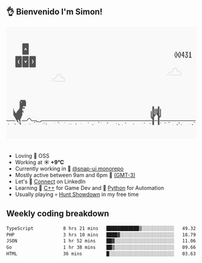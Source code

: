 <h2>👌 <b>Bienvenido I'm Simon!&nbsp;</b></h2>

<section>
  <img src="./static/banner.gif" height=300 width=1000>
</section>

<br>

<ul>
  <li>
     Loving 🤍 OSS
  </li>
  <li>
		<!--START_SECTION:weather-->
		Working at <b>☀️   +9°C</b>
		<!--END_SECTION:weather-->
  </li>
  <li>
    Currently working in 🎨&nbsp;<a href=https://github.com/snapverse/snap-ui target=_blank>@snap-ui monorepo</a>
  </li>
  <li>
    Mostly active between 9am and 6pm 🚩 <a href=https://onlinealarmkur.com/world/es target=_blank>(GMT-3)</a>
  </li>
  <li>
    Let's 🔗&nbsp;<a href=https://www.linkedin.com/in/itssimmons target=_blank>Connect</a> on LinkedIn
  </li>
  <li>
    Learning 👴&nbsp;<a href=https://images3.memedroid.com/images/UPLOADED755/65f2bce6734f6.webp target=_blank>C++</a> for Game Dev and 🐍&nbsp;<a href=https://qph.cf2.quoracdn.net/main-qimg-4472b6229cb75bf66ab531f3ebd4f975-lq target=_blank>Python</a> for Automation
  </li>
  <li>
    Usually playing 💀&nbsp;<a href=https://www.huntshowdown.com target=_blank>Hunt Showdown</a> in my free time
  </li>
</ul>

<h2><b>Weekly coding breakdown </b></h2>

<!--START_SECTION:waka-->

```txt
TypeScript           8 hrs 21 mins   ████████████▒░░░░░░░░░░░░   49.32 %
PHP                  3 hrs 10 mins   ████▓░░░░░░░░░░░░░░░░░░░░   18.79 %
JSON                 1 hr 52 mins    ██▓░░░░░░░░░░░░░░░░░░░░░░   11.06 %
Go                   1 hr 38 mins    ██▒░░░░░░░░░░░░░░░░░░░░░░   09.66 %
HTML                 36 mins         █░░░░░░░░░░░░░░░░░░░░░░░░   03.63 %
```

<!--END_SECTION:waka-->
